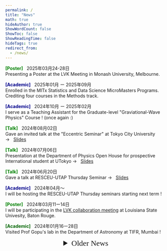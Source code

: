```yaml
---
permalink: /
title: "News"
math: true
hideAuthor: true
ShowWordCount: false
ShowToc: false
ShowReadingTime: false
hideTags: true
redirect_from: 
  - /news/
---
```



<!-- News -->
<!-- <h2><p style="text-align:center; font-family:mistral;"> News </p></h2>
-->


<!-- <i class="fa fa-clock"></i>
<i class="ai ai-google-scholar"></i>
<a href="https://scholar.google.com/citations?hl=en&amp;user=FtzrMYwAAAAJ" class="icon-link" target="_blank" rel="noopener" data-original-href="https://scholar.google.com/citations?hl=en&amp;user=FtzrMYwAAAAJ"><i class="ai ai-google-scholar"></i> Google Scholar</a> -->

<!-- <div style="text-align: center">
<a href="https://sensr.net/auth/users/sign_up">
<button style="background-color:#a4d61e;margin-top:6px;margin-bottom:16px;border-radius:4px;font-size:1.6em;padding:8px 20px;    font-family: "GibsonSemibold", "Helvetica Neue", Helvetica, Arial, sans-serif;float:none !important;text-shadow:0 1px 1px rgba(0,0,0,0.2)">
Sign up for free!
</button>
</a>
</div>
-->

<!--{{% button href="https://gohugo.io/" %}}Get Hugo{{% /button %}}
{{% button href="https://gohugo.io/" style="warning" icon="dog" %}}Get Hugo{{% /button %}}-->


<span style="color:green; font-weight:bold">[Poster]</span> 
&nbsp;
<i class="fa fa-paper-plane"></i>
2025年03月24-28日
<br/>
Presenting a Poster at the LVK Meeting in Monash University, Melbourne.

<span style="color:darkblue; font-weight:bold">[Academic]</span>
&nbsp;
<i class="fa fa-paper-plane"></i>
2025年01月 ー 2025年09月
</br>
Enrolled in the MITx Statistics and Data Science MicroMasters Programs. Crediting four courses in the Methods track.

<span style="color:darkblue; font-weight:bold">[Academic]</span>
&nbsp;
<i class="fa fa-paper-plane"></i>
2024年10月 ー 2025年02月
</br>
I serve as a Teaching Assistant for the Graduate-level "Graviational-Wave Physics" Course ! (once again :)

<span style="color:green; font-weight:bold">[Talk]</span>
&nbsp;
<i class="fa fa-paper-plane"></i>
2024年08月02日
<br/>
Gave an invited talk at the "Eccentric Seminar" at Tokyo City University 
<br/>
$\rightarrow$ <i class="fa fa-file-pdf">&nbsp;</i>
<a href="https://www.dropbox.com/scl/fi/pamxd525b7lg1o9vjiaxs/eccentric-seminar-240802-talk-v1.pdf?rlkey=slz51bn7jgyfgpzu6io3b0b95&dl=0">Slides</a>

<span style="color:green; font-weight:bold">[Talk]</span>
&nbsp;
<i class="fa fa-paper-plane"></i>
2024年07月06日
<br/>
Presentation at the Department of Physics Open House for prospective International student at UTokyo
$\rightarrow$ <i class="fa fa-file-pdf">&nbsp;</i>
<a href="https://www.dropbox.com/scl/fi/m49tb46fregudg8s8rmua/UTokyo-Phys-Dept-Open-House-240706.pdf?rlkey=jnzbhoxyq8kyc7r1ng9mg3rvh&dl=0">Slides</a>

<span style="color:green; font-weight:bold">[Talk]</span>
&nbsp;
<i class="fa fa-paper-plane"></i>
2024年06月20日
<br/>
Gave a talk at RESCEU-UTAP Thursday Seminar
$\rightarrow$ <i class="fa fa-file-pdf">&nbsp;</i>
<a href="https://www.dropbox.com/scl/fi/d7rvscuzuf3462wbtirog/thurs-seminar-240620-talk.pdf?rlkey=pxnfixmqqaplledvruua56du6&dl=0">Slides</a>

<span style="color:darkblue; font-weight:bold">[Academic]</span>
&nbsp;
<i class="fa fa-paper-plane"></i>
2024年04月〜
<br/>
I will be hosting the RESCEU-UTAP Thursday seminars starting next term ! 

<span style="color:green; font-weight:bold">[Poster]</span> 
&nbsp;
<i class="fa fa-paper-plane"></i>
2024年03月11ー14日
<br/>
I will be participating in the [LVK collaboration meeting](https://www.lsu.edu/physics/lvkmeeting/index.php) at Louisiana State Univesity, Baton Rouge.

<span style="color:darkgreen; font-weight:bold">[Academic]</span>
&nbsp;
<i class="fa fa-paper-plane"></i>
2024年01月16ー28日
<br/>
Visited Prof Gopu's lab in the Department of Astronomy at TIFR, Mumbai !
      
<!-- Older News -->

<details>
	<summary style="font-family: mistral; text-align:center; font-size: 24px">
	Older News
	</summary>
	

<i class="fa fa-paper-plane">&nbsp;</i>
2023年12月$\sim$
<br/>
<span style="color:darkgreen; font-weight:bold">[Academic]</span> 
I am be one of the [reviewers](https://git.ligo.org/waveforms/reviews/nrtidalv3/-/wikis/home#review-checks-and-review-documentation) for the [NRTidalv3](https://dcc.ligo.org/G2302143) waveform model ! My contributions will be on _Time Domain Behavior_ and _Documentation_. 

- <span style="color:blue; font-weight:bold">[Part-time]</span> 2023年12月07ー15日
<br/> Serving as a part-time worker during the RESCEU-NBIA workshop in the Hongo campus !

- <span style="color:green; font-weight:bold">[Talk]</span> 2023年12月07ー15日
<br/> I plan to submit present a talk on X-Ray Observations in the [RESCEU-NBIA GW Workshop](https://indico2.cns.s.u-tokyo.ac.jp/event/286/overview), at UTokyo, Hongo campus !

- <span style="color:green; font-weight:bold">[Talk]</span> 2023年12月04ー06日
<br/> Have a talk at the [Gakujutsu-Henkaku Conference](https://multimessenger.jp/en/events/annualconf-1/) in Gero Onsen Sumeikan, Gifu !

- <span style="color:green; font-weight:bold">[Poster]</span> 2023年11月13ー18日
<br/> I will present a Poster in the [MLPhys Conference](https://mlphys.scphys.kyoto-u.ac.jp/ic_mlphys/) at YITP, Kyoto University.

- <span style="color:blue; font-weight:bold">[Part-time]</span> 2023年11月06ー09日
<br/> Tomonokai Junior High School Program at Mitaka !

- <span style="color:green; font-weight:bold">[Talk]</span> 2023年10月31日
<br/> I have a contributed talk at the [RESCEU Symposium](https://www.resceu.s.u-tokyo.ac.jp/symposium/resceu_sympo2023/), UTokyo, Hongo.

- <span style="color:darkblue; font-weight:bold">[Academic]</span> 2023年10月ー2024年02月
<br/> I serve as a Teaching Assistant for the Graduate-level "Graviational-Wave Physics" Course ! (my first TAship :)

- <span style="color:brown; font-weight:bold">[Career]</span> 2023年10月01日
<br/> Started PhD with Kipp-san at [RESCEU](https://www.resceu.s.u-tokyo.ac.jp/top.php), The University of Tokyo

</details>